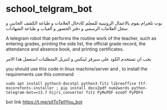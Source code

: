 # school_telgram_bot

بوت تلجرام يقوم بالاعمال الروتينية للمعلم كادخال العلامات و طباعة الكشف الجانبي و سجل العلامات الرسمي و دفتر الحضور و الغياب و طباعة الشهادات


A telegram robot that performs the routine work of the teacher, such as entering grades, printing the side list, the official grade record, the attendance and absence book, and printing certificates.

يجب ان تستخدم الكود على سيرفر لينكس و لتنزيل المتطلبات استعمل هذا الامر 

you should use this code in linux machine/server and , to install the requirements use this command 

`sudo apt install python3-docxtpl python3-fitz libreoffice ttf-mscorefonts-installer ; pip install docx2pdf num2words python-telegram-bot==13.7 hijri_converter fitz PyMuPDF ezodf PyPDF4`

bot link 
https://t.me/sitToTellYou_bot

